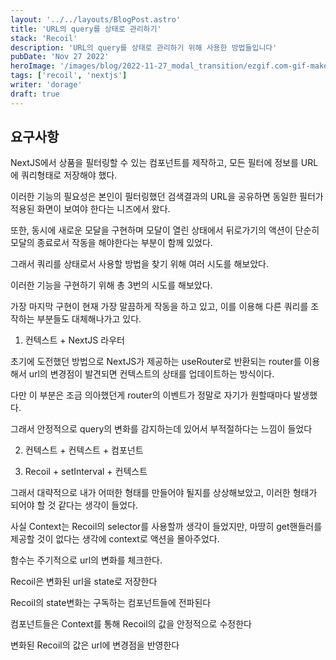 ```yaml
---
layout: '../../layouts/BlogPost.astro'
title: 'URL의 query를 상태로 관리하기'
stack: 'Recoil'
description: 'URL의 query를 상태로 관리하기 위해 사용한 방법들입니다'
pubDate: 'Nov 27 2022'
heroImage: '/images/blog/2022-11-27_modal_transition/ezgif.com-gif-maker.webp'
tags: ['recoil', 'nextjs']
writer: 'dorage'
draft: true
---
```


## 요구사항

NextJS에서 상품을 필터링할 수 있는 컴포넌트를 제작하고, 모든 필터에 정보를 URL에 쿼리형태로 저장해야 했다.

이러한 기능의 필요성은 본인이 필터링했던 검색결과의 URL을 공유하면 동일한 필터가 적용된 화면이 보여야 한다는 니즈에서 왔다.

또한, 동시에 새로운 모달을 구현하며 모달이 열린 상태에서 뒤로가기의 액션이 단순히 모달의 종료로서 작동을 해야한다는 부분이 함께 있었다.

그래서 쿼리를 상태로서 사용할 방법을 찾기 위해 여러 시도를 해보았다.

이러한 기능을 구현하기 위해 총 3번의 시도를 해보았다.

가장 마지막 구현이 현재 가장 말끔하게 작동을 하고 있고, 이를 이용해 다른 쿼리를 조작하는 부분들도 대체해나가고 있다.

1. 컨텍스트 + NextJS 라우터

초기에 도전했던 방법으로 NextJS가 제공하는 useRouter로 반환되는 router를 이용해서 url의 변경점이 발견되면 컨텍스트의 상태를 업데이트하는 방식이다.

다만 이 부분은 조금 의아했던게 router의 이벤트가 정말로 자기가 원할때마다 발생했다.

그래서 안정적으로 query의 변화를 감지하는데 있어서 부적절하다는 느낌이 들었다

2. 컨텍스트 + 컨텍스트 + 컴포넌트



3. Recoil + setInterval + 컨텍스트

그래서 대략적으로 내가 어떠한 형태를 만들어야 될지를 상상해보았고, 이러한 형태가 되어야 할 것 같다는 생각이 들었다.

사실 Context는 Recoil의 selector를 사용할까 생각이 들었지만, 마땅히 get핸들러를 제공할 것이 없다는 생각에 context로 액션을 몰아주었다.

함수는 주기적으로 url의 변화를 체크한다.

Recoil은 변화된 url을 state로 저장한다

Recoil의 state변화는 구독하는 컴포넌트들에 전파된다

컴포넌트들은 Context를 통해 Recoil의 값을 안정적으로 수정한다

변화된 Recoil의 값은 url에 변경점을 반영한다